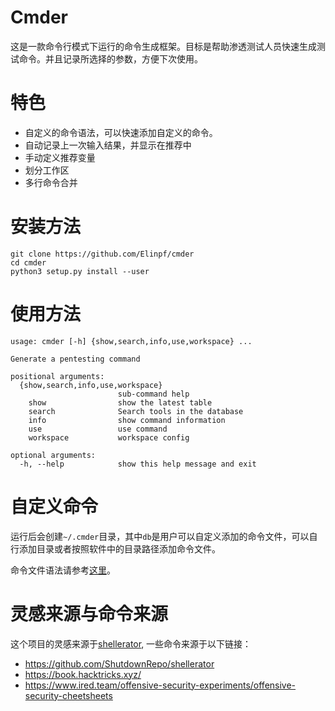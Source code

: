 # Cmder

这是一款命令行模式下运行的命令生成框架。目标是帮助渗透测试人员快速生成测试命令。并且记录所选择的参数，方便下次使用。

# 特色

- 自定义的命令语法，可以快速添加自定义的命令。
- 自动记录上一次输入结果，并显示在推荐中
- 手动定义推荐变量
- 划分工作区
- 多行命令合并

# 安装方法

```
git clone https://github.com/Elinpf/cmder
cd cmder
python3 setup.py install --user
```


# 使用方法

```
usage: cmder [-h] {show,search,info,use,workspace} ...

Generate a pentesting command

positional arguments:
  {show,search,info,use,workspace}
                        sub-command help
    show                show the latest table
    search              Search tools in the database
    info                show command information
    use                 use command
    workspace           workspace config

optional arguments:
  -h, --help            show this help message and exit
```

# 自定义命令

运行后会创建`~/.cmder`目录，其中`db`是用户可以自定义添加的命令文件，可以自行添加目录或者按照软件中的目录路径添加命令文件。

命令文件语法请参考[这里](https://github.com/Elinpf/cmder/blob/master/db/readme.md)。

# 灵感来源与命令来源

这个项目的灵感来源于[shellerator](https://github.com/ShutdownRepo/shellerator), 一些命令来源于以下链接：

- https://github.com/ShutdownRepo/shellerator
- https://book.hacktricks.xyz/
- https://www.ired.team/offensive-security-experiments/offensive-security-cheetsheets